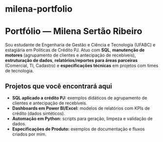 # milena-portfolio

# Portfólio — Milena Sertão Ribeiro

Sou estudante de Engenharia de Gestão e Ciência e Tecnologia (UFABC) e estagiária em Políticas de Crédito PJ.
Atuo com **SQL**, **manutenção de motores** (agrupamento de clientes e antecipação de recebíveis),
**estruturação de dados**, **relatórios/reportes para áreas parceiras** (Comercial, TI, Cadastro) e
**especificações técnicas** em projetos com times de tecnologia.

## Projetos que você encontrará aqui
- **SQL aplicado a crédito PJ:** exemplos didáticos de agrupamento de clientes e antecipação de recebíveis.
- **Dashboards em Power BI/Excel:** modelos de relatórios com KPIs de crédito (dados sintéticos).
- **Automação em Python:** scripts para geração, limpeza e validação de dados.
- **Especificações de Produto:** exemplos de documentação e fluxos criados por mim.
